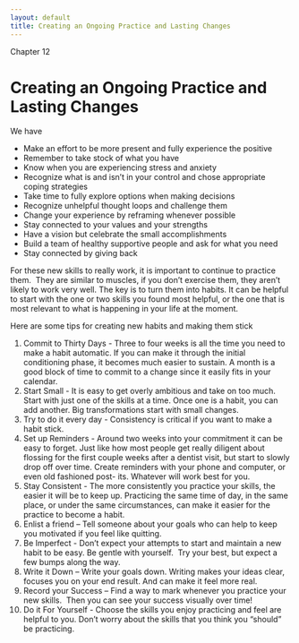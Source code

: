 ```yaml
---
layout: default
title: Creating an Ongoing Practice and Lasting Changes
---
```

<p class="type">Chapter 12</p>

# Creating an Ongoing Practice and Lasting Changes

We have

- Make an effort to be more present and fully experience the positive
- Remember to take stock of what you have
- Know when you are experiencing stress and anxiety
- Recognize what is and isn’t in your control and chose appropriate coping strategies
- Take time to fully explore options when making decisions
- Recognize unhelpful thought loops and challenge them
- Change your experience by reframing whenever possible
- Stay connected to your values and your strengths
- Have a vision but celebrate the small accomplishments
- Build a team of healthy supportive people and ask for what you need
- Stay connected by giving back

For these new skills to really work, it is important to continue to practice them.  They are similar to muscles, if you don’t exercise them, they aren’t likely to work very well. The key is to turn them into habits. It can be helpful to start with the one or two skills you found most helpful,  or the one that is most relevant to what is happening in your life at the moment.

Here are some tips for creating new habits and making them stick

1. Commit to Thirty Days - Three to four weeks is all the time you need to make a habit automatic. If you can make it through the initial conditioning phase, it becomes much easier to sustain. A month is a good block of time to commit to a change since it easily fits in your calendar.
2. Start Small - It is easy to get overly ambitious and take on too much. Start with just one of the skills at a time. Once one is a habit, you can add another. Big transformations start with small changes.
3. Try to do it every day - Consistency is critical if you want to make a habit stick. 
4. Set up Reminders - Around two weeks into your commitment it can be easy to forget. Just like how most people get really diligent about flossing for the first couple weeks after a dentist visit, but start to slowly drop off over time. Create reminders with your phone and computer, or even old fashioned post- its.  Whatever will work best for you.
5. Stay Consistent - The more consistently you practice your skills, the easier it will be to keep up. Practicing the same time of day, in the same place, or under the same circumstances, can make it easier for the practice to become a habit.
6. Enlist a friend – Tell someone about your goals who can help to keep you motivated if you feel like quitting.
7. Be Imperfect - Don’t expect your attempts to start and maintain a new habit to be easy. Be gentle with yourself.  Try your best, but expect a few bumps along the way.
8. Write it Down – Write your goals down. Writing makes your ideas clear, focuses you on your end result. And can make it feel more real.
9. Record your Success – Find a way to mark whenever you practice your new skills.  Then you can see your success visually over time!
10. Do it For Yourself - Choose the skills you enjoy practicing and feel are helpful to you. Don’t worry about the skills that you think you “should” be practicing.
 
